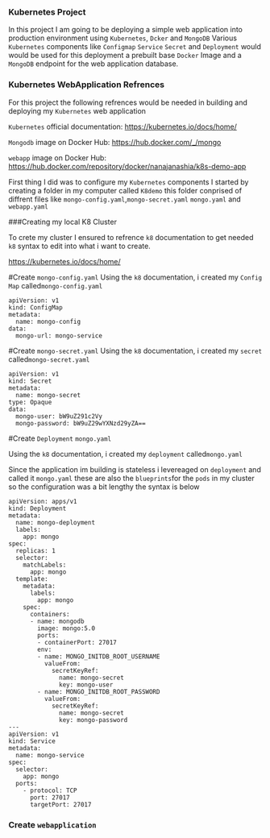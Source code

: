 ### Kubernetes Project
In this project I am going to be deploying a simple web application into production environment using `Kubernetes`, `Dcker` and `MongoDB`
Various `Kubernetes` components like `Configmap` `Service` `Secret` and `Deployment` would  would be used for this deployment a prebuilt base `Docker` Image and a `MongoDB` endpoint for the web application database.

### Kubernetes WebApplication Refrences
For this project the following refrences would be needed in building and deploying my `Kubernetes` web application

`Kubernetes` official documentation: https://kubernetes.io/docs/home/

`Mongodb` image on Docker Hub: https://hub.docker.com/_/mongo

`webapp` image on Docker Hub: https://hub.docker.com/repository/docker/nanajanashia/k8s-demo-app

First thing I  did was to configure my `Kubernetes` components I started by creating a folder in my computer called `K8demo`
this folder conprised of diffrent files  like `mongo-config.yaml`,`mongo-secret.yaml` `mongo.yaml` and `webapp.yaml`

###Creating my local K8 Cluster

To crete my cluster I ensured to refrence `k8` documentation to get needed `k8` syntax to edit into what i want to create.

https://kubernetes.io/docs/home/

#Create `mongo-config.yaml`
Using the `k8` documentation, i created my `Config Map` called`mongo-config.yaml`
```
apiVersion: v1
kind: ConfigMap
metadata:
  name: mongo-config
data:
  mongo-url: mongo-service
```

#Create `mongo-secret.yaml`
Using the `k8` documentation, i created my `secret` called`mongo-secret.yaml`
```
apiVersion: v1
kind: Secret
metadata:
  name: mongo-secret
type: Opaque
data:
  mongo-user: bW9uZ291c2Vy
  mongo-password: bW9uZ29wYXNzd29yZA==
```
#Create `Deployment` `mongo.yaml`

Using the `k8` documentation, i created my `deployment` called`mongo.yaml`

Since the application im building is stateless i levereaged on `deployment`  and called it `mongo.yaml`
these are also the `blueprints`for the `pods` in my cluster so the configuration was a bit lengthy the syntax is below 
```
apiVersion: apps/v1
kind: Deployment
metadata:
  name: mongo-deployment
  labels:
    app: mongo
spec:
  replicas: 1
  selector:
    matchLabels:
      app: mongo
  template:
    metadata:
      labels:
        app: mongo
    spec:
      containers:
      - name: mongodb
        image: mongo:5.0
        ports:
        - containerPort: 27017
        env:
        - name: MONGO_INITDB_ROOT_USERNAME
          valueFrom:
            secretKeyRef:
              name: mongo-secret
              key: mongo-user
        - name: MONGO_INITDB_ROOT_PASSWORD
          valueFrom:
            secretKeyRef:
              name: mongo-secret
              key: mongo-password  
---
apiVersion: v1
kind: Service
metadata:
  name: mongo-service
spec:
  selector:
    app: mongo
  ports:
    - protocol: TCP
      port: 27017
      targetPort: 27017
```
### Create `webapplication`



